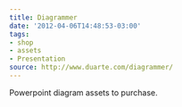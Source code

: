 ```yaml
---
title: Diagrammer
date: '2012-04-06T14:48:53-03:00'
tags:
- shop
- assets
- Presentation
source: http://www.duarte.com/diagrammer/
---
```

Powerpoint diagram assets to purchase.
